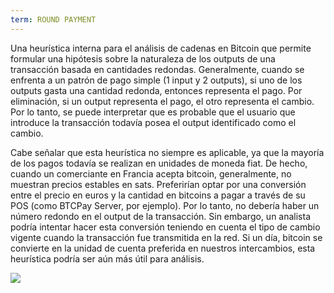 ```yaml
---
term: ROUND PAYMENT
---
```


Una heurística interna para el análisis de cadenas en Bitcoin que permite formular una hipótesis sobre la naturaleza de los outputs de una transacción basada en cantidades redondas. Generalmente, cuando se enfrenta a un patrón de pago simple (1 input y 2 outputs), si uno de los outputs gasta una cantidad redonda, entonces representa el pago. Por eliminación, si un output representa el pago, el otro representa el cambio. Por lo tanto, se puede interpretar que es probable que el usuario que introduce la transacción todavía posea el output identificado como el cambio.

Cabe señalar que esta heurística no siempre es aplicable, ya que la mayoría de los pagos todavía se realizan en unidades de moneda fiat. De hecho, cuando un comerciante en Francia acepta bitcoin, generalmente, no muestran precios estables en sats. Preferirían optar por una conversión entre el precio en euros y la cantidad en bitcoins a pagar a través de su POS (como BTCPay Server, por ejemplo). Por lo tanto, no debería haber un número redondo en el output de la transacción. Sin embargo, un analista podría intentar hacer esta conversión teniendo en cuenta el tipo de cambio vigente cuando la transacción fue transmitida en la red. Si un día, bitcoin se convierte en la unidad de cuenta preferida en nuestros intercambios, esta heurística podría ser aún más útil para análisis.

![](../../dictionnaire/assets/11.png)